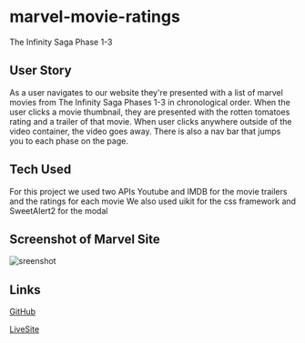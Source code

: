 # marvel-movie-ratings

The Infinity Saga
Phase 1-3

## User Story

As a user navigates to our website they're presented with a list of marvel movies from The Infinity Saga Phases 1-3 in chronological order.
When the user clicks a movie thumbnail, they are presented with the rotten tomatoes rating and a trailer of that movie.
When user clicks anywhere outside of the video container, the video goes away. There is also a nav bar that jumps you to each phase on the page.

## Tech Used
For this project we used two APIs Youtube and IMDB for the movie trailers and the ratings for each movie
We also used uikit for the css framework and SweetAlert2 for the modal


## Screenshot of Marvel Site

![sreenshot](./image/screenshotofsite.png)

## Links

[GitHub](https://github.com/Shanbeezy/marvel-movie-ratings)

[LiveSite](https://shanbeezy.github.io/marvel-movie-ratings/)
